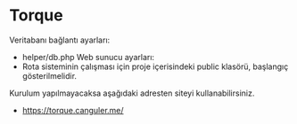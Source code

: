 # Torque

Veritabanı bağlantı ayarları:
- helper/db.php
Web sunucu ayarları:
- Rota sisteminin çalışması için proje içerisindeki public klasörü, başlangıç gösterilmelidir.

Kurulum yapılmayacaksa aşağıdaki adresten siteyi kullanabilirsiniz.
- https://torque.canguler.me/
